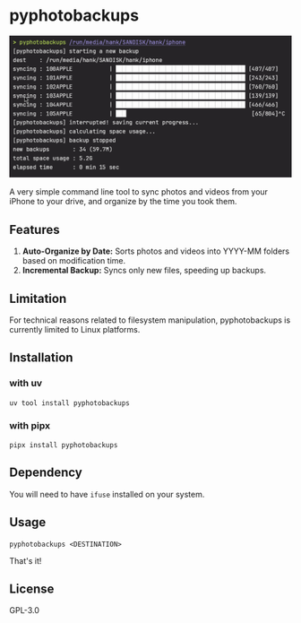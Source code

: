 # pyphotobackups

![screenshot1](https://raw.githubusercontent.com/hengtseChou/pyphotobackups/refs/heads/main/.github/assets/screenshot1.png)

A very simple command line tool to sync photos and videos from your iPhone to your drive, and organize by the time you took them.

## Features

1. **Auto-Organize by Date:** Sorts photos and videos into YYYY-MM folders based on modification time.
2. **Incremental Backup:** Syncs only new files, speeding up backups.

## Limitation

For technical reasons related to filesystem manipulation, pyphotobackups is currently limited to Linux platforms.

## Installation

### with uv

```
uv tool install pyphotobackups
```

### with pipx

```
pipx install pyphotobackups
```

## Dependency

You will need to have `ifuse` installed on your system.

## Usage

```
pyphotobackups <DESTINATION>
```

That's it!

## License

GPL-3.0

